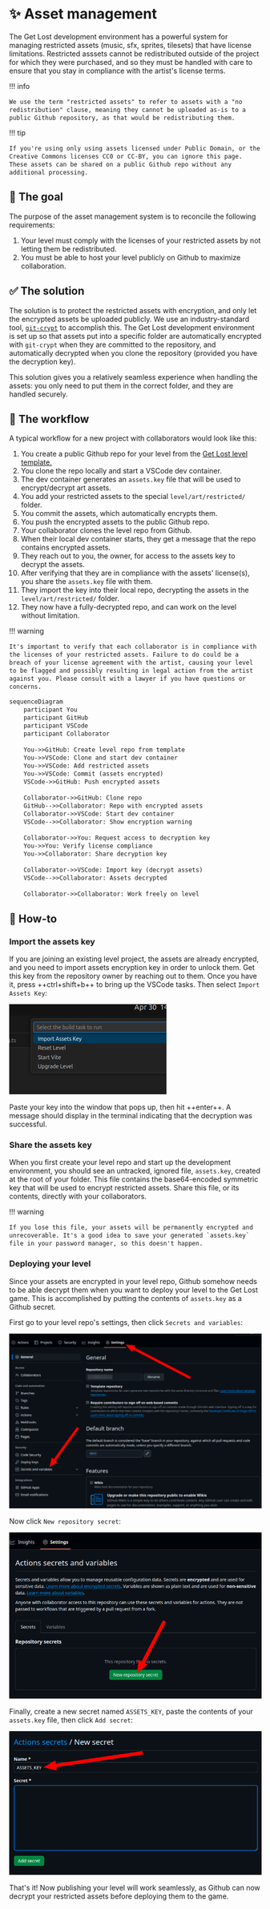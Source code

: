 # ✨ Asset management

The Get Lost development environment has a powerful system for managing restricted assets (music, sfx, sprites, tilesets) that have license limitations. Restricted asssets cannot be redistributed outside of the project for which they were purchased, and so they must be handled with care to ensure that you stay in compliance with the artist's license terms.

!!! info

    We use the term "restricted assets" to refer to assets with a "no redistribution" clause, meaning they cannot be uploaded as-is to a public Github repository, as that would be redistributing them.

!!! tip

    If you're using only using assets licensed under Public Domain, or the Creative Commons licenses CC0 or CC-BY, you can ignore this page. These assets can be shared on a public Github repo without any additional processing.

## 🎯 The goal

The purpose of the asset management system is to reconcile the following requirements:

1. Your level must comply with the licenses of your restricted assets by not letting them be redistributed.
1. You must be able to host your level publicly on Github to maximize collaboration.

## ✅ The solution

The solution is to protect the restricted assets with encryption, and only let the encrypted assets be uploaded publicly. We use an industry-standard tool, [`git-crypt`](https://github.com/AGWA/git-crypt) to accomplish this. The Get Lost development environment is set up so that assets put into a specific folder are automatically encrypted with `git-crypt` when they are committed to the repository, and automatically decrypted when you clone the repository (provided you have the decryption key).

This solution gives you a relatively seamless experience when handling the assets: you only need to put them in the correct folder, and they are handled securely.

## 🔀 The workflow

A typical workflow for a new project with collaborators would look like this:

1. You create a public Github repo for your level from the [Get Lost level template.](https://github.com/amoffat/getlost-level-template)
1. You clone the repo locally and start a VSCode dev container.
1. The dev container generates an `assets.key` file that will be used to encrypt/decrypt art assets.
1. You add your restricted assets to the special `level/art/restricted/` folder.
1. You commit the assets, which automatically encrypts them.
1. You push the encrypted assets to the public Github repo.
1. Your collaborator clones the level repo from Github.
1. When their local dev container starts, they get a message that the repo contains encrypted assets.
1. They reach out to you, the owner, for access to the assets key to decrypt the assets.
1. After verifying that they are in compliance with the assets' license(s), you share the `assets.key` file with them.
1. They import the key into their local repo, decrypting the assets in the `level/art/restricted/` folder.
1. They now have a fully-decrypted repo, and can work on the level without limitation.

!!! warning

    It's important to verify that each collaborator is in compliance with the licenses of your restricted assets. Failure to do could be a breach of your license agreement with the artist, causing your level to be flagged and possibly resulting in legal action from the artist against you. Please consult with a lawyer if you have questions or concerns.

```mermaid
sequenceDiagram
    participant You
    participant GitHub
    participant VSCode
    participant Collaborator

    You->>GitHub: Create level repo from template
    You->>VSCode: Clone and start dev container
    You->>VSCode: Add restricted assets
    You->>VSCode: Commit (assets encrypted)
    VSCode->>GitHub: Push encrypted assets

    Collaborator->>GitHub: Clone repo
    GitHub-->>Collaborator: Repo with encrypted assets
    Collaborator->>VSCode: Start dev container
    VSCode-->>Collaborator: Show encryption warning

    Collaborator->>You: Request access to decryption key
    You->>You: Verify license compliance
    You->>Collaborator: Share decryption key

    Collaborator->>VSCode: Import key (decrypt assets)
    VSCode-->>Collaborator: Assets decrypted

    Collaborator->>Collaborator: Work freely on level
```

## 🤔 How-to

### Import the assets key

If you are joining an existing level project, the assets are already encrypted, and you need to import assets encryption key in order to unlock them. Get this key from the repository owner by reaching out to them. Once you have it, press ++ctrl+shift+b++ to bring up the VSCode tasks. Then select `Import Assets Key`:

![assets-key](./assets/import-key.png)

Paste your key into the window that pops up, then hit ++enter++. A message should display in the terminal indicating that the decryption was successful.

### Share the assets key

When you first create your level repo and start up the development environment, you should see an untracked, ignored file, `assets.key`, created at the root of your folder. This file contains the base64-encoded symmetric key that will be used to encrypt restricted assets. Share this file, or its contents, directly with your collaborators.

!!! warning

    If you lose this file, your assets will be permanently encrypted and unrecoverable. It's a good idea to save your generated `assets.key` file in your password manager, so this doesn't happen.

### Deploying your level

Since your assets are encrypted in your level repo, Github somehow needs to be able decrypt them when you want to deploy your level to the Get Lost game. This is accomplished by putting the contents of `assets.key` as a Github secret.

First go to your level repo's settings, then click `Secrets and variables`:

![gh-settings](./assets/gh-settings.png)

Now click `New repository secret`:

![new-secret](./assets/new-secret.png)

Finally, create a new secret named `ASSETS_KEY`, paste the contents of your `assets.key` file, then click `Add secret`:

![assets-key](./assets/assets-key.png)

That's it! Now publishing your level will work seamlessly, as Github can now decrypt your restricted assets before deploying them to the game.

